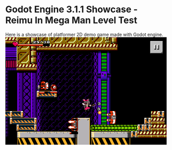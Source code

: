 # Godot Engine 3.1.1 Showcase - Reimu In Mega Man Level Test

Here is a showcase of platformer 2D demo game made with Godot engine.
![EditorScreenshot](/Screenshot.png)

